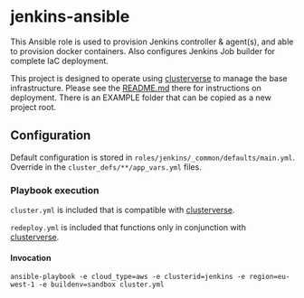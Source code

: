 # jenkins-ansible

This Ansible role is used to provision Jenkins controller & agent(s), and able to provision docker containers.  Also configures Jenkins Job builder for complete IaC deployment. 

This project is designed to operate using [clusterverse](https://github.com/dseeley/clusterverse) to manage the base infrastructure.  Please see the [README.md](https://github.com/dseeley/clusterverse/blob/master/README.md) there for instructions on deployment.  There is an EXAMPLE folder that can be copied as a new project root.

## Configuration
Default configuration is stored in `roles/jenkins/_common/defaults/main.yml`.  Override in the `cluster_defs/**/app_vars.yml` files.

### Playbook execution
`cluster.yml` is included that is compatible with [clusterverse](https://github.com/dseeley/clusterverse). 

`redeploy.yml` is included that functions only in conjunction with [clusterverse](https://github.com/dseeley/clusterverse).


#### Invocation
```
ansible-playbook -e cloud_type=aws -e clusterid=jenkins -e region=eu-west-1 -e buildenv=sandbox cluster.yml
```
